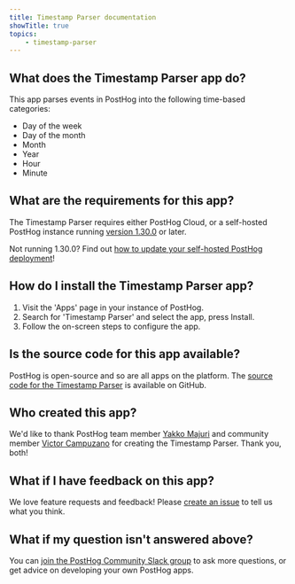 ```yaml
---
title: Timestamp Parser documentation
showTitle: true
topics:
    - timestamp-parser
---
```


## What does the Timestamp Parser app do?
This app parses events in PostHog into the following time-based categories: 

- Day of the week
- Day of the month
- Month
- Year
- Hour
- Minute

## What are the requirements for this app?

The Timestamp Parser requires either PostHog Cloud, or a self-hosted PostHog instance running [version 1.30.0](https://posthog.com/blog/the-posthog-array-1-30-0) or later. 

Not running 1.30.0? Find out [how to update your self-hosted PostHog deployment](https://posthog.com/docs/self-host/configure/upgrading-posthog)! 

## How do I install the Timestamp Parser app?

1. Visit the 'Apps' page in your instance of PostHog.
2. Search for 'Timestamp Parser' and select the app, press Install.
3. Follow the on-screen steps to configure the app.

## Is the source code for this app available?

PostHog is open-source and so are all apps on the platform. The [source code for the Timestamp Parser](https://github.com/PostHog/timestamp-parser-plugin) is available on GitHub. 

## Who created this app?

We'd like to thank PostHog team member [Yakko Majuri](https://github.com/yakkomajuri) and  community member [Victor Campuzano](https://github.com/vicampuzano) for creating the Timestamp Parser. Thank you, both!

## What if I have feedback on this app?

We love feature requests and feedback! Please [create an issue](https://github.com/PostHog/posthog/issues/new?assignees=&labels=enhancement%2C+feature&template=feature_request.md) to tell us what you think. 

## What if my question isn't answered above?

You can [join the PostHog Community Slack group](/slack) to ask more questions, or get advice on developing your own PostHog apps.